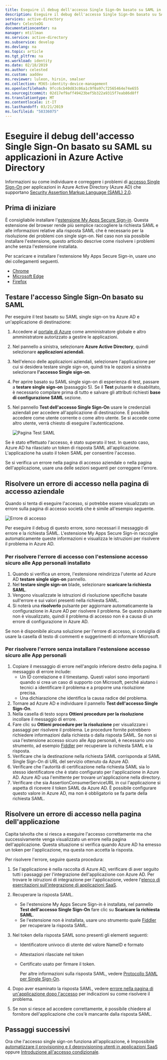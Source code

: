 ```yaml
---
title: Eseguire il debug dell'accesso Single Sign-On basato su SAML in Azure Active Directory | Microsoft Docs
description: Eseguire il debug dell'accesso Single Sign-On basato su SAML su applicazioni in Azure Active Directory.
services: active-directory
author: CelesteDG
documentationcenter: na
manager: mtillman
ms.service: active-directory
ms.subservice: develop
ms.devlang: na
ms.topic: article
ms.tgt_pltfrm: na
ms.workload: identity
ms.date: 02/18/2019
ms.author: celested
ms.custom: aaddev
ms.reviewer: luleon, hirsin, smalser
ms.collection: M365-identity-device-management
ms.openlocfilehash: 9fcc6cb40d83c06a1c9f0a97c72565464e74e655
ms.sourcegitcommit: 02d17ef9aff49423bef5b322a9315f7eab86d8ff
ms.translationtype: MT
ms.contentlocale: it-IT
ms.lasthandoff: 03/21/2019
ms.locfileid: "58336075"
---
```

# <a name="debug-saml-based-single-sign-on-to-applications-in-azure-active-directory"></a>Eseguire il debug dell'accesso Single Sign-On basato su SAML su applicazioni in Azure Active Directory

Informazioni su come individuare e correggere i problemi di [accesso Single Sign-On](../manage-apps/what-is-single-sign-on.md) per applicazioni in Azure Active Directory (Azure AD) che supportano [Security Assertion Markup Language (SAML) 2.0](https://en.wikipedia.org/wiki/Security_Assertion_Markup_Language). 

## <a name="before-you-begin"></a>Prima di iniziare

È consigliabile installare l'[estensione My Apps Secure Sign-in](../user-help/my-apps-portal-end-user-troubleshoot.md#im-having-trouble-installing-the-my-apps-secure-sign-in-extension). Questa estensione del browser rende più semplice raccogliere la richiesta SAML e alle informazioni relative alla risposta SAML che è necessario per la risoluzione dei problemi con single sign-on. Nel caso non sia possibile installare l'estensione, questo articolo descrive come risolvere i problemi anche senza l'estensione installata.

Per scaricare e installare l'estensione My Apps Secure Sign-in, usare uno dei collegamenti seguenti.

- [Chrome](https://go.microsoft.com/fwlink/?linkid=866367)
- [Microsoft Edge](https://go.microsoft.com/fwlink/?linkid=845176)
- [Firefox](https://go.microsoft.com/fwlink/?linkid=866366)


## <a name="test-saml-based-single-sign-on"></a>Testare l'accesso Single Sign-On basato su SAML

Per eseguire il test basato su SAML single sign-on tra Azure AD e un'applicazione di destinazione:

1. Accedere al [portale di Azure](https://portal.azure.com) come amministratore globale e altro amministratore autorizzato a gestire le applicazioni.
1. Nel pannello a sinistra, selezionare **Azure Active Directory**, quindi selezionare **applicazioni aziendali**. 
1. Nell'elenco delle applicazioni aziendali, selezionare l'applicazione per cui si desidera testare single sign-on, quindi tra le opzioni a sinistra selezionare **l'accesso Single sign-on**.
1. Per aprire basato su SAML single sign-on di esperienza di test, passare a **testare single sign-on** (passaggio 5). Se il **Test** pulsante è disabilitato, è necessario compilare prima di tutto e salvare gli attributi richiesti **base di configurazione SAML** sezione.
1. Nel pannello **Test dell'accesso Single Sign-On** usare le credenziali aziendali per accedere all'applicazione di destinazione. È possibile accedere come utente corrente o come altro utente. Se si accede come altro utente, verrà chiesto di eseguire l'autenticazione.

    ![Pagina Test SAML](./media/howto-v1-debug-saml-sso-issues/test-single-sign-on.png)


Se è stato effettuato l'accesso, è stato superato il test. In questo caso, Azure AD ha rilasciato un token di risposta SAML all'applicazione. L'applicazione ha usato il token SAML per consentire l'accesso.

Se si verifica un errore nella pagina di accesso aziendale o nella pagina dell'applicazione, usare una delle sezioni seguenti per correggere l'errore.


## <a name="resolve-a-sign-in-error-on-your-company-sign-in-page"></a>Risolvere un errore di accesso nella pagina di accesso aziendale

Quando si tenta di eseguire l'accesso, si potrebbe essere visualizzato un errore sulla pagina di accesso società che è simile all'esempio seguente.

![Errore di accesso](./media/howto-v1-debug-saml-sso-issues/error.png)

Per eseguire il debug di questo errore, sono necessari il messaggio di errore e la richiesta SAML. L'estensione My Apps Secure Sign-in raccoglie automaticamente queste informazioni e visualizza le istruzioni per risolvere il problema in Azure AD. 

### <a name="to-resolve-the-sign-in-error-with-the-my-apps-secure-sign-in-extension-installed"></a>Per risolvere l'errore di accesso con l'estensione accesso sicuro alle App personali installato

1. Quando si verifica un errore, l'estensione reindirizza l'utente ad Azure AD **testare single sign-on** pannello. 
1. Nel **testare single sign-on** blade, selezionare **scaricare la richiesta SAML**. 
1. Vengono visualizzate le istruzioni di risoluzione specifiche basate sull'errore e sui valori presenti nella richiesta SAML.
1. Si noterà una **risolverlo** pulsante per aggiornare automaticamente la configurazione in Azure AD per risolvere il problema. Se questo pulsante non è visualizzato, quindi il problema di accesso non è a causa di un errore di configurazione in Azure AD.

Se non è disponibile alcuna soluzione per l'errore di accesso, si consiglia di usare la casella di testo di commenti e suggerimenti di informare Microsoft.

### <a name="to-resolve-the-error-without-installing-the-my-apps-secure-sign-in-extension"></a>Per risolvere l'errore senza installare l'estensione accesso sicuro alle App personali

1. Copiare il messaggio di errore nell'angolo inferiore destro della pagina. Il messaggio di errore include:
    - Un ID correlazione e il timestamp. Questi valori sono importanti quando si crea un caso di supporto con Microsoft, perché aiutano i tecnici a identificare il problema e a proporre una risoluzione precisa.
    - Una dichiarazione che identifica la causa radice del problema.
1. Tornare ad Azure AD e individuare il pannello **Test dell'accesso Single Sign-On**.
1. Nella casella di testo sopra **Ottieni procedure per la risoluzione** incollare il messaggio di errore.
1. Fare clic su **Ottieni procedure per la risoluzione** per visualizzare i passaggi per risolvere il problema. Le procedure fornite potrebbero richiedere informazioni dalla richiesta o dalla risposta SAML. Se non si usa l'estensione accesso sicuro alle App personali, è necessario uno strumento, ad esempio [Fiddler](https://www.telerik.com/fiddler) per recuperare la richiesta SAML e la risposta.
1. Verificare che la destinazione nella richiesta SAML corrisponda al SAML Single Sign-On di URL del servizio ottenuto da Azure AD.
1. Verificare che l'autorità di certificazione nella richiesta SAML sia lo stesso identificatore che è stato configurato per l'applicazione in Azure AD. Azure AD usa l'emittente per trovare un'applicazione nella directory.
1. Verificare che sia AssertionConsumerServiceURL in cui l'applicazione si aspetta di ricevere il token SAML da Azure AD. È possibile configurare questo valore in Azure AD, ma non è obbligatorio se fa parte della richiesta SAML.


## <a name="resolve-a-sign-in-error-on-the-application-page"></a>Risolvere un errore di accesso nella pagina dell'applicazione

Capita talvolta che si riesca a eseguire l'accesso correttamente ma che successivamente venga visualizzato un errore nella pagina dell'applicazione. Questa situazione si verifica quando Azure AD ha emesso un token per l'applicazione, ma questa non accetta la risposta.   

Per risolvere l'errore, seguire questa procedura:

1. Se l'applicazione è nella raccolta di Azure AD, verificare di aver seguito tutti i passaggi per l'integrazione dell'applicazione con Azure AD. Per trovare le istruzioni di integrazione per l'applicazione, vedere l'[elenco di esercitazioni sull'integrazione di applicazioni SaaS](../saas-apps/tutorial-list.md).
1. Recuperare la risposta SAML.
    - Se l'estensione My Apps Secure Sign-in è installata, nel pannello **Test dell'accesso Single Sign-On** fare clic su **Scaricare la richiesta SAML**.
    - Se l'estensione non è installata, usare uno strumento quale [Fiddler](https://www.telerik.com/fiddler) per recuperare la risposta SAML. 
1. Nel token della risposta SAML sono presenti gli elementi seguenti:
   - Identificatore univoco di utente del valore NameID e formato
   - Attestazioni rilasciate nel token
   - Certificato usato per firmare il token. 

     Per altre informazioni sulla risposta SAML, vedere [Protocollo SAML per Single Sign-On](single-sign-on-saml-protocol.md).

1. Dopo aver esaminato la risposta SAML, vedere [errore nella pagina di un'applicazione dopo l'accesso](../manage-apps/application-sign-in-problem-application-error.md) per indicazioni su come risolvere il problema. 
1. Se non si riesce ad accedere correttamente, è possibile chiedere al fornitore dell'applicazione che cos'è mancante dalla risposta SAML.


## <a name="next-steps"></a>Passaggi successivi

Ora che l'accesso single sign-on funziona all'applicazione, è Impossibile [automatizzare il provisioning e il deprovisioning utenti in applicazioni SaaS](../manage-apps/user-provisioning.md) oppure [Introduzione all'accesso condizionale](../conditional-access/app-based-conditional-access.md).
